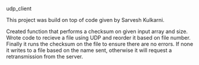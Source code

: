 udp_client

This project was build on top of code given by Sarvesh Kulkarni. 

Created function that performs a checksum on given input array and size. Wrote code to recieve a file using UDP and reorder it based on 
file number. Finally it runs the checksum on the file to ensure there are no errors. If none it writes to a file based on the name sent, 
otherwise it will request a retransmission from the server. 

